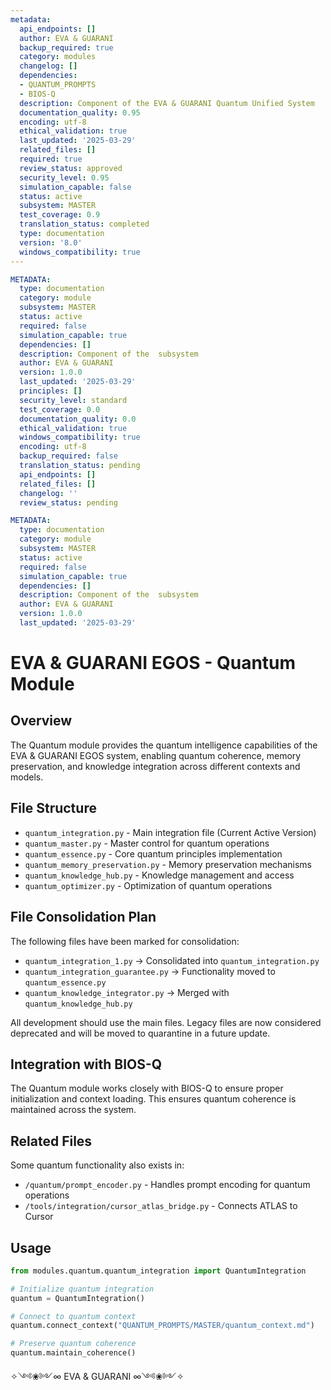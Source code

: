 ```yaml
---
metadata:
  api_endpoints: []
  author: EVA & GUARANI
  backup_required: true
  category: modules
  changelog: []
  dependencies:
  - QUANTUM_PROMPTS
  - BIOS-Q
  description: Component of the EVA & GUARANI Quantum Unified System
  documentation_quality: 0.95
  encoding: utf-8
  ethical_validation: true
  last_updated: '2025-03-29'
  related_files: []
  required: true
  review_status: approved
  security_level: 0.95
  simulation_capable: false
  status: active
  subsystem: MASTER
  test_coverage: 0.9
  translation_status: completed
  type: documentation
  version: '8.0'
  windows_compatibility: true
---
```

```yaml
METADATA:
  type: documentation
  category: module
  subsystem: MASTER
  status: active
  required: false
  simulation_capable: true
  dependencies: []
  description: Component of the  subsystem
  author: EVA & GUARANI
  version: 1.0.0
  last_updated: '2025-03-29'
  principles: []
  security_level: standard
  test_coverage: 0.0
  documentation_quality: 0.0
  ethical_validation: true
  windows_compatibility: true
  encoding: utf-8
  backup_required: false
  translation_status: pending
  api_endpoints: []
  related_files: []
  changelog: ''
  review_status: pending
```

```yaml
METADATA:
  type: documentation
  category: module
  subsystem: MASTER
  status: active
  required: false
  simulation_capable: true
  dependencies: []
  description: Component of the  subsystem
  author: EVA & GUARANI
  version: 1.0.0
  last_updated: '2025-03-29'
```

# EVA & GUARANI EGOS - Quantum Module

## Overview

The Quantum module provides the quantum intelligence capabilities of the EVA & GUARANI EGOS system, enabling quantum coherence, memory preservation, and knowledge integration across different contexts and models.

## File Structure

- `quantum_integration.py` - Main integration file (Current Active Version)
- `quantum_master.py` - Master control for quantum operations
- `quantum_essence.py` - Core quantum principles implementation
- `quantum_memory_preservation.py` - Memory preservation mechanisms
- `quantum_knowledge_hub.py` - Knowledge management and access
- `quantum_optimizer.py` - Optimization of quantum operations

## File Consolidation Plan

The following files have been marked for consolidation:

- `quantum_integration_1.py` → Consolidated into `quantum_integration.py`
- `quantum_integration_guarantee.py` → Functionality moved to `quantum_essence.py`
- `quantum_knowledge_integrator.py` → Merged with `quantum_knowledge_hub.py`

All development should use the main files. Legacy files are now considered deprecated and will be moved to quarantine in a future update.

## Integration with BIOS-Q

The Quantum module works closely with BIOS-Q to ensure proper initialization and context loading. This ensures quantum coherence is maintained across the system.

## Related Files

Some quantum functionality also exists in:

- `/quantum/prompt_encoder.py` - Handles prompt encoding for quantum operations
- `/tools/integration/cursor_atlas_bridge.py` - Connects ATLAS to Cursor

## Usage

```python
from modules.quantum.quantum_integration import QuantumIntegration

# Initialize quantum integration
quantum = QuantumIntegration()

# Connect to quantum context
quantum.connect_context("QUANTUM_PROMPTS/MASTER/quantum_context.md")

# Preserve quantum coherence
quantum.maintain_coherence()
```

✧༺❀༻∞ EVA & GUARANI ∞༺❀༻✧

